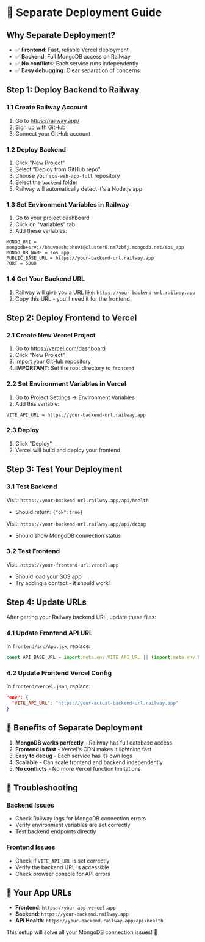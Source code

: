 # 🚀 Separate Deployment Guide

## **Why Separate Deployment?**
- ✅ **Frontend**: Fast, reliable Vercel deployment
- ✅ **Backend**: Full MongoDB access on Railway
- ✅ **No conflicts**: Each service runs independently
- ✅ **Easy debugging**: Clear separation of concerns

## **Step 1: Deploy Backend to Railway**

### **1.1 Create Railway Account**
1. Go to https://railway.app/
2. Sign up with GitHub
3. Connect your GitHub account

### **1.2 Deploy Backend**
1. Click "New Project"
2. Select "Deploy from GitHub repo"
3. Choose your `sos-web-app-full` repository
4. Select the `backend` folder
5. Railway will automatically detect it's a Node.js app

### **1.3 Set Environment Variables in Railway**
1. Go to your project dashboard
2. Click on "Variables" tab
3. Add these variables:

```
MONGO_URI = mongodb+srv://bhuvnesh:bhuvi@cluster0.nm7zbfj.mongodb.net/sos_app
MONGO_DB_NAME = sos_app
PUBLIC_BASE_URL = https://your-backend-url.railway.app
PORT = 5000
```

### **1.4 Get Your Backend URL**
1. Railway will give you a URL like: `https://your-backend-url.railway.app`
2. Copy this URL - you'll need it for the frontend

## **Step 2: Deploy Frontend to Vercel**

### **2.1 Create New Vercel Project**
1. Go to https://vercel.com/dashboard
2. Click "New Project"
3. Import your GitHub repository
4. **IMPORTANT**: Set the root directory to `frontend`

### **2.2 Set Environment Variables in Vercel**
1. Go to Project Settings → Environment Variables
2. Add this variable:

```
VITE_API_URL = https://your-backend-url.railway.app
```

### **2.3 Deploy**
1. Click "Deploy"
2. Vercel will build and deploy your frontend

## **Step 3: Test Your Deployment**

### **3.1 Test Backend**
Visit: `https://your-backend-url.railway.app/api/health`
- Should return: `{"ok":true}`

Visit: `https://your-backend-url.railway.app/api/debug`
- Should show MongoDB connection status

### **3.2 Test Frontend**
Visit: `https://your-frontend-url.vercel.app`
- Should load your SOS app
- Try adding a contact - it should work!

## **Step 4: Update URLs**

After getting your Railway backend URL, update these files:

### **4.1 Update Frontend API URL**
In `frontend/src/App.jsx`, replace:
```javascript
const API_BASE_URL = import.meta.env.VITE_API_URL || (import.meta.env.PROD ? 'https://your-backend-url.railway.app' : 'http://localhost:5000');
```

### **4.2 Update Frontend Vercel Config**
In `frontend/vercel.json`, replace:
```json
"env": {
  "VITE_API_URL": "https://your-actual-backend-url.railway.app"
}
```

## **🎉 Benefits of Separate Deployment**

1. **MongoDB works perfectly** - Railway has full database access
2. **Frontend is fast** - Vercel's CDN makes it lightning fast
3. **Easy to debug** - Each service has its own logs
4. **Scalable** - Can scale frontend and backend independently
5. **No conflicts** - No more Vercel function limitations

## **🔧 Troubleshooting**

### **Backend Issues**
- Check Railway logs for MongoDB connection errors
- Verify environment variables are set correctly
- Test backend endpoints directly

### **Frontend Issues**
- Check if `VITE_API_URL` is set correctly
- Verify the backend URL is accessible
- Check browser console for API errors

## **📱 Your App URLs**
- **Frontend**: `https://your-app.vercel.app`
- **Backend**: `https://your-backend.railway.app`
- **API Health**: `https://your-backend.railway.app/api/health`

This setup will solve all your MongoDB connection issues! 🚀

